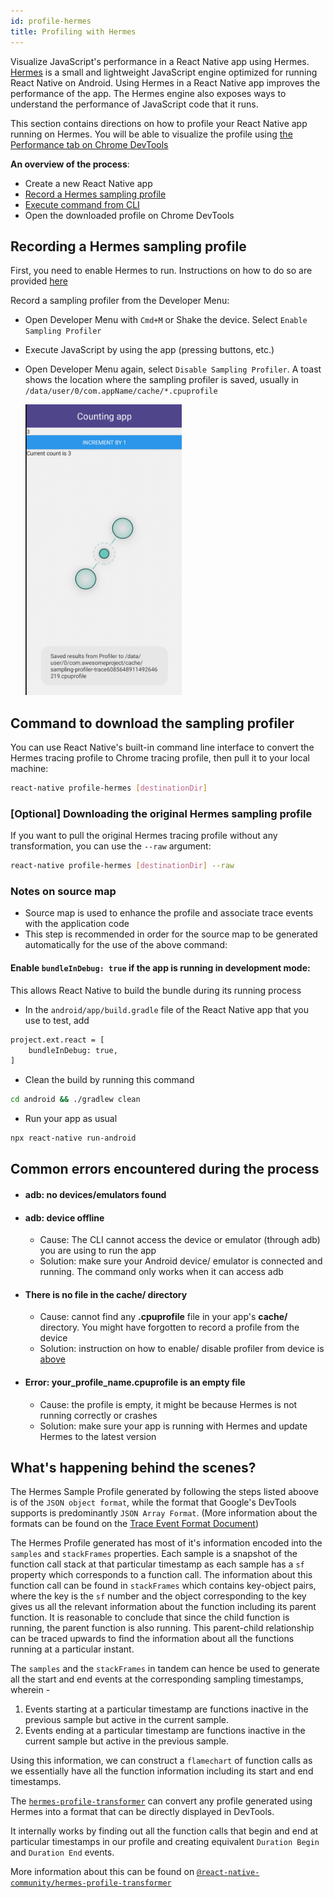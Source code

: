 ```yaml
---
id: profile-hermes
title: Profiling with Hermes
---
```


Visualize JavaScript's performance in a React Native app using Hermes. [Hermes](https://github.com/facebook/hermes) is a small and lightweight JavaScript engine optimized for running React Native on Android. Using Hermes in a React Native app improves the performance of the app. The Hermes engine also exposes ways to understand the performance of JavaScript code that it runs.

This section contains directions on how to profile your React Native app running on Hermes. You will be able to visualize the profile using [the Performance tab on Chrome DevTools](https://developers.google.com/web/tools/chrome-devtools/evaluate-performance/reference)

**An overview of the process**:

- Create a new React Native app
- [Record a Hermes sampling profile](profile-hermes.md#recording-a-hermes-sampling-profile)
- [Execute command from CLI](profile-hermes.md#command-to-download-the-sampling-profiler)
- Open the downloaded profile on Chrome DevTools

[comment]: <Include the instruction to load profile in DevTools and paste the hyperlink above>

## Recording a Hermes sampling profile

First, you need to enable Hermes to run. Instructions on how to do so are provided [here](https://reactnative.dev/docs/hermes)

Record a sampling profiler from the Developer Menu:

- Open Developer Menu with `Cmd+M` or Shake the device. Select `Enable Sampling Profiler`
- Execute JavaScript by using the app (pressing buttons, etc.)
- Open Developer Menu again, select `Disable Sampling Profiler`. A toast shows the location where the sampling profiler is saved, usually in `/data/user/0/com.appName/cache/*.cpuprofile`

  <img src="/docs/assets/HermesProfileSaved.png" height=465 width=250>

## Command to download the sampling profiler

You can use React Native's built-in command line interface to convert the Hermes tracing profile to Chrome tracing profile, then pull it to your local machine:

```sh
react-native profile-hermes [destinationDir]
```

### [Optional] Downloading the original Hermes sampling profile

If you want to pull the original Hermes tracing profile without any transformation, you can use the `--raw` argument:

```sh
react-native profile-hermes [destinationDir] --raw
```

### Notes on source map

- Source map is used to enhance the profile and associate trace events with the application code
- This step is recommended in order for the source map to be generated automatically for the use of the above command:

#### Enable `bundleInDebug: true` if the app is running in development mode:

This allows React Native to build the bundle during its running process

- In the `android/app/build.gradle` file of the React Native app that you use to test, add

```sh
project.ext.react = [
    bundleInDebug: true,
]
```

- Clean the build by running this command

```sh
cd android && ./gradlew clean
```

- Run your app as usual

```sh
npx react-native run-android
```

## Common errors encountered during the process

- #### adb: no devices/emulators found
- #### adb: device offline

  - Cause: The CLI cannot access the device or emulator (through adb) you are using to run the app
  - Solution: make sure your Android device/ emulator is connected and running. The command only works when it can access adb

- #### There is no file in the cache/ directory

  - Cause: cannot find any **.cpuprofile** file in your app's **cache/** directory. You might have forgotten to record a profile from the device
  - Solution: instruction on how to enable/ disable profiler from device is [above](profile-hermes.md#recording-a-hermes-sampling-profile)

- #### Error: your_profile_name.cpuprofile is an empty file
  - Cause: the profile is empty, it might be because Hermes is not running correctly or crashes
  - Solution: make sure your app is running with Hermes and update Hermes to the latest version

## What's happening behind the scenes?

The Hermes Sample Profile generated by following the steps listed aboove is of the `JSON object format`, while the format that Google's DevTools supports is predominantly `JSON Array Format`. (More information about the formats can be found on the [Trace Event Format Document](https://docs.google.com/document/d/1CvAClvFfyA5R-PhYUmn5OOQtYMH4h6I0nSsKchNAySU/preview))

The Hermes Profile generated has most of it's information encoded into the `samples` and `stackFrames` properties. Each sample is a snapshot of the function call stack at that particular timestamp as each sample has a `sf` property which corresponds to a function call. The information about this function call can be found in `stackFrames` which contains key-object pairs, where the key is the `sf` number and the object corresponding to the key gives us all the relevant information about the function including its parent function. It is reasonable to conclude that since the child function is running, the parent function is also running. This parent-child relationship can be traced upwards to find the information about all the functions running at a particular instant.

The `samples` and the `stackFrames` in tandem can hence be used to generate all the start and end events at the corresponding sampling timestamps, wherein - 
1. Events starting at a particular timestamp are functions inactive in the previous sample but active in the current sample.
2. Events ending at a particular timestamp are functions inactive in the current sample but active in the previous sample.

Using this information, we can construct a `flamechart` of function calls as we essentially have all the function information including its start and end timestamps. 

The [`hermes-profile-transformer`](https://github.com/react-native-community/hermes-profile-transformer) can convert any profile generated using Hermes into a format that can be directly displayed in DevTools. 

It internally works by finding out all the function calls that begin and end at particular timestamps in our profile and creating equivalent `Duration Begin` and `Duration End` events.

More information about this can be found on [ `@react-native-community/hermes-profile-transformer` ](https://github.com/react-native-community/hermes-profile-transformer)